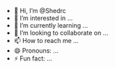 - 👋 Hi, I’m @Shedrc
- 👀 I’m interested in ...
- 🌱 I’m currently learning ...
- 💞️ I’m looking to collaborate on ...
- 📫 How to reach me ...
- 😄 Pronouns: ...
- ⚡ Fun fact: ...

<!---
Shedrc/Shedrc is a ✨ special ✨ repository because its `README.md` (this file) appears on your GitHub profile.
You can click the Preview link to take a look at your changes.
--->
